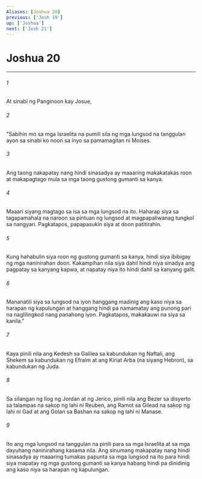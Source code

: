 ```yaml
---
Aliases: [Joshua 20]
previous: ['Josh 19']
up: ['Joshua']
next: ['Josh 21']
---
```

# Joshua 20

***

###### 1
At sinabi ng Panginoon kay Josue, 

###### 2
"Sabihin mo sa mga Israelita na pumili sila ng mga lungsod na tanggulan ayon sa sinabi ko noon sa inyo sa pamamagitan ni Moises. 

###### 3
Ang taong nakapatay nang hindi sinasadya ay maaaring makakatakas roon at makapagtago mula sa mga taong gustong gumanti sa kanya. 

###### 4
Maaari siyang magtago sa isa sa mga lungsod na ito. Haharap siya sa tagapamahala na naroon sa pintuan ng lungsod at magpapaliwanag tungkol sa nangyari. Pagkatapos, papapasukin siya at doon patitirahin. 

###### 5
Kung hahabulin siya roon ng gustong gumanti sa kanya, hindi siya ibibigay ng mga naninirahan doon. Kakampihan nila siya dahil hindi niya sinadya ang pagpatay sa kanyang kapwa, at napatay niya ito hindi dahil sa kanyang galit. 

###### 6
Mananatili siya sa lungsod na iyon hanggang madinig ang kaso niya sa harapan ng kapulungan at hanggang hindi pa namamatay ang punong pari na naglilingkod nang panahong iyon. Pagkatapos, makakauwi na siya sa kanila." 

###### 7
Kaya pinili nila ang Kedesh sa Galilea sa kabundukan ng Naftali, ang Shekem sa kabundukan ng Efraim at ang Kiriat Arba (na siyang Hebron), sa kabundukan ng Juda. 

###### 8
Sa silangan ng Ilog ng Jordan at ng Jerico, pinili nila ang Bezer sa disyerto sa talampas na sakop ng lahi ni Reuben, ang Ramot sa Gilead na sakop ng lahi ni Gad at ang Golan sa Bashan na sakop ng lahi ni Manase. 

###### 9
Ito ang mga lungsod na tanggulan na pinili para sa mga Israelita at sa mga dayuhang naninirahang kasama nila. Ang sinumang makapatay nang hindi sinasadya ay maaaring tumakas papunta sa mga lungsod na ito para hindi siya mapatay ng mga gustong gumanti sa kanya habang hindi pa dinidinig ang kaso niya sa harapan ng kapulungan.
